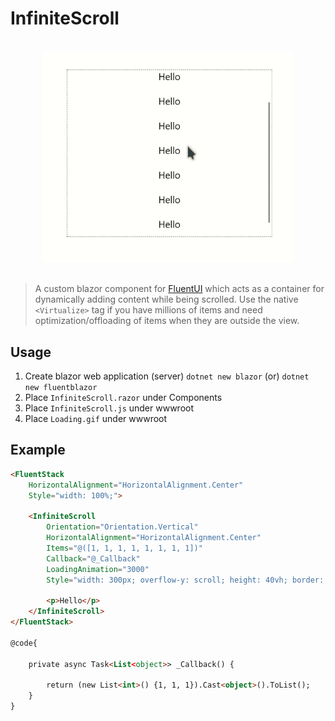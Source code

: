 # InfiniteScroll

<br>
<div align="center">
	<img src="https://github.com/TheAjaykrishnanR/BlazorInfiniteScroll/blob/main/demo.gif" style="width: 400px;"/>
</div>
<br>

>A custom blazor component for [FluentUI](https://www.fluentui-blazor.net) which acts as a container for dynamically adding content while being scrolled. Use the native `<Virtualize>` tag if you have millions of items and need optimization/offloading of items when they are outside the view.

## Usage

1. Create blazor web application (server)
   `dotnet new blazor` (or)
   `dotnet new fluentblazor`  
2. Place `InfiniteScroll.razor` under Components
3. Place `InfiniteScroll.js` under wwwroot
4. Place `Loading.gif` under wwwroot

## Example 

```html
<FluentStack 
	HorizontalAlignment="HorizontalAlignment.Center"
	Style="width: 100%;">
	
	<InfiniteScroll
		Orientation="Orientation.Vertical"
		HorizontalAlignment="HorizontalAlignment.Center"
		Items="@([1, 1, 1, 1, 1, 1, 1, 1])"
		Callback="@_Callback"
		LoadingAnimation="3000"
		Style="width: 300px; overflow-y: scroll; height: 40vh; border: 1px dotted black;">
		
		<p>Hello</p>
	</InfiniteScroll>
</FluentStack>

@code{

	private async Task<List<object>> _Callback() {

		return (new List<int>() {1, 1, 1}).Cast<object>().ToList();
	}
}
```
